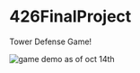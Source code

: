 # 426FinalProject

Tower Defense Game!

![game demo as of oct 14th](https://github.com/DungeonMaestro215/426FinalProject/blob/main/game.gif?raw=true)

